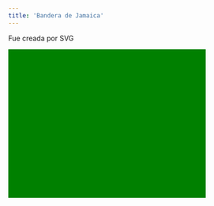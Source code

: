 ```yaml
---
title: 'Bandera de Jamaica'
---
```


Fue creada por  SVG	


<html>
<body>

<svg width="400" height="300">
  <rect width="400" height="300"  
  style="fill:rgb(0,128,0)"/>
  
   <polygon points="0,0,200,150,0,300,0"
  style="stroke:black;stroke-width:40;fill-rule:evenodd;" />
  
  <polygon points="400,0,200,150,400,300,0"
  style="stroke:black;stroke-width:40;fill-rule:evenodd;" />
  
  <polygon points="0,0,400,300"
  style="stroke:yellow;stroke-width:40;fill-rule:evenodd;" />
  
  <polygon points="400,0,0,300"
  style="stroke:yellow;stroke-width:40;fill-rule:evenodd;" />

</svg>
 
</body>
</html>


